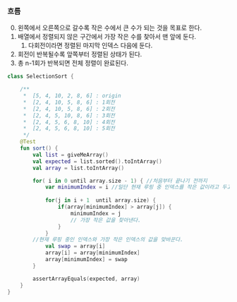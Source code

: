 ### 흐름
0. 왼쪽에서 오른쪽으로 갈수록 작은 수에서 큰 수가 되는 것을 목표로 한다.
1. 배열에서 정렬되지 않은 구간에서 가장 작은 수를 찾아서 맨 앞에 둔다.
	1. 다회전이라면 정렬된 마지막 인덱스 다음에 둔다.
2. 회전이 반복될수록 앞쪽부터 정렬된 상태가 된다.
3. 총 n-1회가 반복되면 전체 정렬이 완료된다.


```kotlin
class SelectionSort {

    /**
     *  [5, 4, 10, 2, 8, 6] : origin
     * 	[2, 4, 10, 5, 8, 6] : 1회전
     * 	[2, 4, 10, 5, 8, 6] : 2회전
     * 	[2, 4, 5, 10, 8, 6] : 3회전
     * 	[2, 4, 5, 6, 8, 10] : 4회전
     * 	[2, 4, 5, 6, 8, 10] : 5회전
     */
    @Test
    fun sort() {
        val list = giveMeArray()
        val expected = list.sorted().toIntArray()
        val array = list.toIntArray()

        for( i in 0 until array.size - 1) { //처음부터 끝나기 전까지
            var minimumIndex = i //일단 현재 루핑 중 인덱스를 작은 값이라고 두고
            
            for(j in i + 1  until array.size) {
                if(array[minimumIndex] > array[j]) {
                    minimumIndex = j
                    // 가장 작은 값을 찾아낸다.
                }
            }
        //현재 루핑 중인 인덱스와 가장 작은 인덱스의 값을 맞바꾼다.
            val swap = array[i]
            array[i] = array[minimumIndex]
            array[minimumIndex] = swap
        }

        assertArrayEquals(expected, array)
    }
}
```
